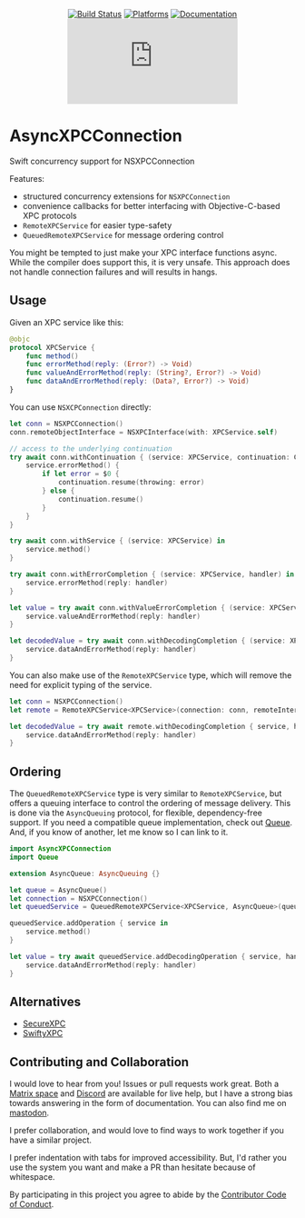 <div align="center">

[![Build Status][build status badge]][build status]
[![Platforms][platforms badge]][platforms]
[![Documentation][documentation badge]][documentation]
[![Matrix][matrix badge]][matrix]

</div>

# AsyncXPCConnection

Swift concurrency support for NSXPCConnection

Features:
- structured concurrency extensions for `NSXPCConnection`
- convenience callbacks for better interfacing with Objective-C-based XPC protocols
- `RemoteXPCService` for easier type-safety
- `QueuedRemoteXPCService` for message ordering control

You might be tempted to just make your XPC interface functions async. While the compiler does support this, it is very unsafe. This approach does not handle connection failures and will results in hangs.

## Usage

Given an XPC service like this:

```swift
@objc
protocol XPCService {
    func method()
    func errorMethod(reply: (Error?) -> Void)
    func valueAndErrorMethod(reply: (String?, Error?) -> Void)
    func dataAndErrorMethod(reply: (Data?, Error?) -> Void)
}
```

You can use `NSXCPConnection` directly:

```swift
let conn = NSXPCConnection()
conn.remoteObjectInterface = NSXPCInterface(with: XPCService.self)

// access to the underlying continuation
try await conn.withContinuation { (service: XPCService, continuation: CheckedContinuation<Void, Error>) in
    service.errorMethod() {
        if let error = $0 {
            continuation.resume(throwing: error)
        } else {
            continuation.resume()
        }
    }
}

try await conn.withService { (service: XPCService) in
    service.method()
}

try await conn.withErrorCompletion { (service: XPCService, handler) in
	service.errorMethod(reply: handler)
}

let value = try await conn.withValueErrorCompletion { (service: XPCService, handler) in
    service.valueAndErrorMethod(reply: handler)
}

let decodedValue = try await conn.withDecodingCompletion { (service: XPCService, handler) in
    service.dataAndErrorMethod(reply: handler)
}
```

You can also make use of the `RemoteXPCService` type, which will remove the need for explicit typing of the service.

```swift
let conn = NSXPCConnection()
let remote = RemoteXPCService<XPCService>(connection: conn, remoteInterface: XPCService.self)

let decodedValue = try await remote.withDecodingCompletion { service, handler in
    service.dataAndErrorMethod(reply: handler)
}
```

## Ordering

The `QueuedRemoteXPCService` type is very similar to `RemoteXPCService`, but offers a queuing interface to control the ordering of message delivery. This is done via the `AsyncQueuing` protocol, for flexible, dependency-free support. If you need a compatible queue implementation, check out [Queue][queue]. And, if you know of another, let me know so I can link to it.

```swift
import AsyncXPCConnection
import Queue

extension AsyncQueue: AsyncQueuing {}

let queue = AsyncQueue()
let connection = NSXPCConnection()
let queuedService = QueuedRemoteXPCService<XPCService, AsyncQueue>(queue: queue, provider: { connection })

queuedService.addOperation { service in
    service.method()
}

let value = try await queuedService.addDecodingOperation { service, handler in
    service.dataAndErrorMethod(reply: handler)
}
```

## Alternatives

- [SecureXPC](https://github.com/trilemma-dev/SecureXPC)
- [SwiftyXPC](https://github.com/CharlesJS/SwiftyXPC)

## Contributing and Collaboration

I would love to hear from you! Issues or pull requests work great. Both a [Matrix space][matrix] and [Discord][discord] are available for live help, but I have a strong bias towards answering in the form of documentation. You can also find me on [mastodon](https://mastodon.social/@mattiem).

I prefer collaboration, and would love to find ways to work together if you have a similar project.

I prefer indentation with tabs for improved accessibility. But, I'd rather you use the system you want and make a PR than hesitate because of whitespace.

By participating in this project you agree to abide by the [Contributor Code of Conduct](CODE_OF_CONDUCT.md).

[build status]: https://github.com/ChimeHQ/AsyncXPCConnection/actions
[build status badge]: https://github.com/ChimeHQ/AsyncXPCConnection/workflows/CI/badge.svg
[platforms]: https://swiftpackageindex.com/ChimeHQ/AsyncXPCConnection
[platforms badge]: https://img.shields.io/endpoint?url=https%3A%2F%2Fswiftpackageindex.com%2Fapi%2Fpackages%2FChimeHQ%2FAsyncXPCConnection%2Fbadge%3Ftype%3Dplatforms
[documentation]: https://swiftpackageindex.com/ChimeHQ/AsyncXPCConnection/main/documentation
[documentation badge]: https://img.shields.io/badge/Documentation-DocC-blue
[matrix]: https://matrix.to/#/%23chimehq%3Amatrix.org
[matrix badge]: https://img.shields.io/matrix/chimehq%3Amatrix.org?label=Matrix
[discord]: https://discord.gg/esFpX6sErJ
[queue]: https://github.com/mattmassicotte/Queue
